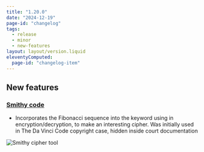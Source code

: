 ```yaml
---
title: "1.20.0"
date: "2024-12-19"
page-id: "changelog"
tags: 
  - release
  - minor
  - new-features
layout: layout/version.liquid
eleventyComputed:
  page-id: "changelog-item"
---
```

## New features
### [Smithy code](/ciphers/smithy)
- Incorporates the Fibonacci sequence into the keyword using in encryption/decryption, to make an interesting cipher. Was initially used in The Da Vinci Code copyright case, hidden inside court documentation

![Smithy cipher tool](https://github.com/user-attachments/assets/dd854d7b-fe7f-4633-b6ea-ceb963687916)